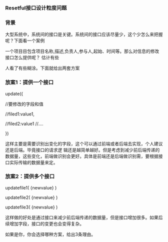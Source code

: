 ### Resetful接口设计粒度问题 ###
### 背景 ###

大型系统中，系统间的接口是关键。系统间的接口应该尽量少，这个少怎么来把握呢？下面看一个案例

一个项目目包含项目名称,描述,负责人,参与人,起始、时间等。那么对信息的修改接口怎么提供呢？ 估计有些

人看了有些糊涂。下面就给出两套方案

### 放案1：提供一个接口
update({

  //要修改的字段和值

  //filed1:value1, 

  //filed2:value1
  //....

  })

这样主要是需要识别出变化的字段，这个可以通过前端或者后端去实现，个人建议还是后端。毕竟接口的请求逻 
辑还是越简单越好。但是考虑到减少前后端传递的数据量，这些变化，前端做识别会更好。具体是前端还是后端做识别需，要根据接口实际传输的数据量来定。

### 放案2：提供多个接口

updatefile1(
  {newvalue}
)


updatefile2(
  {newvalue}
)


updatefile3(
  {newvalue}
)

这样做的好处是通过接口来减少前后端传递的数据量，但是接口增加很多。如果后续增加字段，接口的变更也会变得复杂。


如果是你，你会选择哪种方案，给出3条理由。